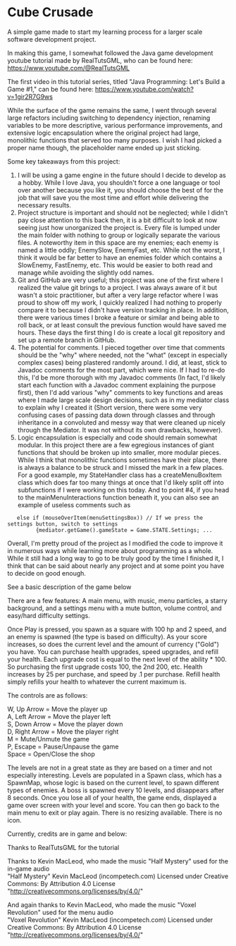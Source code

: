 # Cube Crusade

A simple game made to start my learning process for a larger scale software development project. 



In making this game, I somewhat followed the Java game development youtube tutorial made by RealTutsGML, who can be found here: https://www.youtube.com/@RealTutsGML

The first video in this tutorial series, titled "Java Programming: Let's Build a Game #1," can be found here: https://www.youtube.com/watch?v=1gir2R7G9ws



While the surface of the game remains the same, I went through several large refactors including switching to dependency injection, renaming variables to be more descriptive, various performance improvements, and extensive logic encapsulation where the original project had large, monolithic functions that served too many purposes. I wish I had picked a proper name though, the placeholder name ended up just sticking.



Some key takeaways from this project:

1. I will be using a game engine in the future should I decide to develop as a hobby. While I love Java, you shouldn't force a one language or tool over another because you like it, you should choose the best of for the job that will save you the most time and effort while delivering the necessary results. 
2. Project structure is important and should not be neglected; while I didn't pay close attention to this back then, it is a bit difficult to look at now seeing just how unorganized the project is. Every file is lumped under the main folder with nothing to group or logically separate the various files. A noteworthy item in this space are my enemies; each enemy is named a little oddly; EnemySlow, EnemyFast, etc. While not the worst, I think it would be far better to have an enemies folder which contains a SlowEnemy, FastEnemy, etc. This would be easier to both read and manage while avoiding the slightly odd names.
3. Git and GitHub are very useful; this project was one of the first where I realized the value git brings to a project. I was always aware of it but wasn't a stoic practitioner, but after a very large refactor where I was proud to show off my work, I quickly realized I had nothing to properly compare it to because I didn't have version tracking in place. In addition, there were various times I broke a feature or similar and being able to roll back, or at least consult the previous function would have saved me hours. These days the first thing I do is create a local git repository and set up a remote branch in GitHub. 
4. The potential for comments. I pieced together over time that comments should be the "why" where needed, not the "what" (except in especially complex cases) being plastered randomly around. I did, at least, stick to Javadoc comments for the most part, which were nice. If I had to re-do this, I'd be more thorough with my Javadoc comments (In fact, I'd likely start each function with a Javadoc comment explaining the purpose first), then I'd add various "why" comments to key functions and areas where I made large scale design decisions, such as in my mediator class to explain why I created it (Short version, there were some very confusing cases of passing data down through classes and through inheritance in a convoluted and messy way that were cleaned up nicely through the Mediator. It was not without its own drawbacks, however).
5. Logic encapsulation is especially and code should remain somewhat modular. In this project there are a few egregious instances of giant functions that should be broken up into smaller, more modular pieces. While I think that monolithic functions sometimes have their place, there is always a balance to be struck and I missed the mark in a few places. For a good example, my StateHandler class has a createMenuBoxItem class which does far too many things at once that I'd likely split off into subfunctions if I were working on this today. And to point #4, if you head to the mainMenuInteractions function beneath it, you can also see an example of useless comments such as
```
   else if (mouseOverItem(menuSettingsBox)) // If we press the settings button, switch to settings
         {mediator.getGame().gameState = Game.STATE.Settings; ...
```



Overall, I'm pretty proud of the project as I modified the code to improve it in numerous ways while learning more about programming as a whole. While it still had a long way to go to be truly good by the time I finished it, I think that can be said about nearly any project and at some point you have to decide on good enough.





See a basic description of the game below



There are a few features: A main menu, with music, menu particles, a starry background, and a settings menu with a mute button, volume control, and easy/hard difficulty settings. 

Once Play is pressed, you spawn as a square with 100 hp and 2 speed, and an enemy is spawned (the type is based on difficulty). As your score increases, so does the current level and the amount of currency ("Gold") you have. You can purchase health upgrades, speed upgrades, and refill your health. Each upgrade cost is equal to the next level of the ability \* 100. So purchasing the first upgrade costs 100, the 2nd 200, etc. Health increases by 25 per purchase, and speed by .1 per purchase. Refill health simply refills your health to whatever the current maximum is.

The controls are as follows:

W, Up Arrow = Move the player up  
A, Left Arrow = Move the player left  
S, Down Arrow = Move the player down  
D, Right Arrow = Move the player right  
M = Mute/Unmute the game  
P, Escape = Pause/Unpause the game  
Space = Open/Close the shop

The levels are not in a great state as they are based on a timer and not especially interesting. Levels are populated in a Spawn class, which has a SpawnMap, whose logic is based on the
current level, to spawn different types of enemies. A boss is spawned every 10 levels, and disappears after 8 seconds.
Once you lose all of your health, the game ends, displayed a game over screen with your level and score. You can then go back to the main menu to exit or play again.
There is no resizing available. There is no icon.



Currently, credits are in game and below:



Thanks to RealTutsGML for the tutorial

Thanks to Kevin MacLeod, who made the music "Half Mystery" used for the in-game audio  
"Half Mystery" Kevin MacLeod (incompetech.com) Licensed under Creative Commons: By Attribution 4.0 License "http://creativecommons.org/licenses/by/4.0/"

And again thanks to Kevin MacLeod, who made the music "Voxel Revolution" used for the menu audio  
"Voxel Revolution" Kevin MacLeod (incompetech.com) Licensed under Creative Commons: By Attribution 4.0 License "http://creativecommons.org/licenses/by/4.0/"
